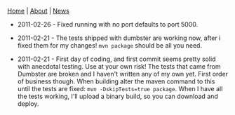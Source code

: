 [Home](http://code.google.com/p/webster/) | [About](About.md) | [News](News.md)

  * 2011-02-26 - Fixed running with no port defaults to port 5000.

  * 2011-02-21 - The tests shipped with dumbster are working now, after i fixed them for my changes!  ` mvn package ` should be all you need.

  * 2011-02-21 - First day of coding, and first commit seems pretty solid with anecdotal testing.  Use at your own risk!  The tests that came from Dumbster are broken and I haven't written any of my own yet.  First order of business though.  When building alter the maven command to this until the tests are fixed: ` mvn -DskipTests=true package `.  When I have all the tests working, I'll upload a binary build, so you can download and deploy.